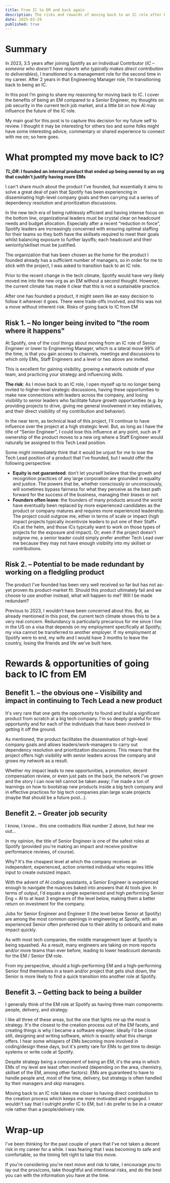 ```yaml
---
title: From IC to EM and back again
description: The risks and rewards of moving back to an IC role after being an EM
date: 2025-03-29
published: true
---
```


# Summary
In 2023, 3.5 years after joining Spotify as an Individual Contributor (<span className="text-muted">_IC – someone who doesn't have reports who typically makes direct contribution to deliverables_</span>), I transitioned to a management role for the second time in my career. After 2 years in that Engineering Manager role, I’m transitioning back to being an IC.

In this post I’m going to share my reasoning for moving back to IC. I cover the benefits of being an EM compared to a Senior Engineer, my thoughts on job security in the current tech job market, and a little bit on how AI may influence the future of the IC role.

My main goal for this post is to capture this decision for my future self to review. I thought it may be interesting for others too and some folks might have some interesting advice, commentary or shared experience to connect with me on; so here goes.

# What prompted my move back to IC?
**_TL;DR_: I founded an internal product that ended up being owned by an org that couldn’t justify having more EMs**

I can't share much about the product I've founded, but essentially it aims to solve a great deal of pain that Spotify has been experiencing in disseminating high-level company goals and then carrying out a series of dependency resolution and prioritization discussions.

In the new tech era of being ruthlessly efficient and having intense focus on the bottom line, organizational leaders must be crystal clear on headcount needs and budget allocation. Especially after a recent “reduction in force”, Spotify leaders are increasingly concerned with ensuring optimal staffing for their teams so they both have the skillsets required to meet their goals whilst balancing exposure to further layoffs; each headcount and their seniority/skillset must be justified.

The organization that has been chosen as the home for the product I founded already has a sufficient number of managers, so in order for me to stick with the project, I was asked to transition back to an IC role.

Prior to the recent change in the tech climate, Spotify would have very likely moved me into the new org as an EM without a second thought. However, the current climate has made it clear that this is not a sustainable practice.

After one has founded a product, it might seem like an easy decision to follow it wherever it goes. There were trade-offs involved, and this was not a move without inherent risk.
Risks of going back to IC from EM

## Risk 1. – No longer being invited to "the room where it happens"
At Spotify, one of the cool things about moving from an IC role of Senior Engineer or lower to Engineering Manager, which is a lateral move 99% of the time, is that you gain access to channels, meetings and discussions to which only EMs, Staff Engineers and a level or two above are invited.

This is excellent for gaining visibility, growing a network outside of your team, and practicing your strategy and influencing skills.

**The risk**: As I move back to an IC role, I open myself up to no longer being invited to higher-level strategic discussions, having these opportunities to make new connections with leaders across the company, and losing visibility to senior leaders who facilitate future growth opportunities (e.g. by providing projects to drive, giving me general involvement in key initiatives, and their direct visibility of my contribution and behavior).

In the near term, as technical lead of this project, I'll continue to have influence over the project at a high strategic level. But, as long as I have the title of “Senior Engineer”, I could lose this influence at any point, such as if ownership of the product moves to a new org where a Staff Engineer would naturally be assigned to this Tech Lead position.

Some might immediately think that it would be unjust for me to lose the Tech Lead position of a product that I've founded, but I would offer the following perspective:
* **Equity is not guaranteed**: don’t let yourself believe that the growth and recognition practices of any large corporation are grounded in equality and justice. The powers that be, whether consciously or unconsciously, will sometimes bypass fairness for what they perceive as the best path forward for the success of the business, managing their biases or not.
* **Founders often leave**: the founders of many products around the world have eventually been replaced by more experienced candidates as the product or company matures and requires more experienced leadership. The project could outgrow me, either in terms of scale or impact (high impact projects typically incentivize leaders to put one of their Staff+ ICs at the helm, and those ICs typically want to work on those types of projects for the exposure and impact). Or, even if the project doesn't outgrow me, a senior leader could simply prefer another Tech Lead over me because they may not have enough visibility into my skillset or contributions.

## Risk 2. – Potential to be made redundant by working on a fledgling product
The product I've founded has been very well received so far but has not as-yet proven its product-market fit. Should this product ultimately fail and we choose to use another instead, what will happen to me? Will I be made redundant?

Previous to 2023, I wouldn’t have been concerned about this. But, as already mentioned in this post, the current tech climate shows this to be a very real concern.
Redundancy is particularly precarious for me since I live in the US on a visa that depends on my employment specifically at Spotify; my visa cannot be transferred to another employer. If my employment at Spotify were to end, my wife and I would have 3 months to leave the country, losing the friends and life we've built here.

# Rewards & opportunities of going back to IC from EM
## Benefit 1. – the obvious one – Visibility and impact in continuing to Tech Lead a new product
It's very rare that one gets the opportunity to found and build a significant product from scratch at a big tech company. I'm so deeply grateful for this opportunity and for each of the individuals that have been involved in getting it off the ground.

As mentioned, the product facilitates the dissemination of high-level company goals and allows leaders/work-managers to carry out dependency resolution and prioritization discussions. This means that the project offers high visibility with senior leaders across the company and grows my network as a result.

Whether my impact leads to new opportunities, a promotion, decent compensation review, or even just pats on the back, the network I've grown and the story I can now tell cannot be taken away; I've made a ton of learnings on how to bootstrap new products inside a big tech company and in effective practices for big tech companies plan large scale projects (maybe that should be a future post...).

## Benefit 2. – Greater job security
I know, I know... this one contradicts Risk number 2 above, but hear me out...

In my opinion, the title of Senior Engineer is one of the safest roles at Spotify (provided you're making an impact and receive positive performance reviews, of course).

Why? It's the cheapest level at which the company receives an independent, experienced, action oriented individual who requires little input to create outsized impact.

With the advent of AI coding assistants, a Senior Engineer is experienced enough to navigate the nuances baked into answers that AI tools give. In terms of output, I'd equate a single experienced and high performing Senior Eng + AI to at least 3 engineers of the level below, making them a better return on investment for the company.

Jobs for Senior Engineer and Engineer II (the level below Senior at Spotify) are among the most common openings in engineering at Spotify, with an experienced Senior often preferred due to their ability to onboard and make impact quickly.

As with most tech companies, the middle management layer at Spotify is being squashed. As a result, many engineers are taking on more reports and/or more teams than ever before, leading to lower headcount demands for the EM / Senior EM role.

From my perspective, should a high-performing EM and a high-performing Senior find themselves in a team and/or project that gets shut down, the Senior is more likely to find a quick transition into another role at Spotify.

## Benefit 3. – Getting back to being a builder
I generally think of the EM role at Spotify as having three main components: people, delivery, and strategy.

I like all three of these areas, but the one that lights me up the most is strategy. It's the closest to the creation process out of the EM facets, and creating things is why I became a software engineer. Ideally I'd be closer still, designing and writing software, which is exactly what this change offers. I hear some whispers of EMs becoming more involved in coding/design these days, but it's pretty rare for EMs to get time to design systems or write code at Spotify.

Despite strategy being a component of being an EM, it's the area in which EMs of my level are least often involved (depending on the area, chemistry, skillset of the EM, among other factors). EMs are guaranteed to have to handle people and, most of the time, delivery, but strategy is often handled by their managers and skip managers.

Moving back to an IC role takes me closer to having direct contribution to the creation process which keeps me more motivated and engaged. I wouldn't say that I outright prefer IC to EM, but I do prefer to be in a creator role rather than a people/delivery role.

# Wrap-up
I've been thinking for the past couple of years that I've not taken a decent risk in my career for a while. I was fearing that I was becoming to safe and comfortable, so the timing felt right to take this move. 

If you're considering you're next move and risk to take, I encourage you to lay out the pros/cons, take thoughtful and intentional risks, and do the best you can with the information you have at the time.

